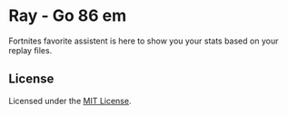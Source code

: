 # Ray - Go 86 em

Fortnites favorite assistent is here to show you your stats based on your replay files.


## License

Licensed under the [MIT License](LICENSE).
